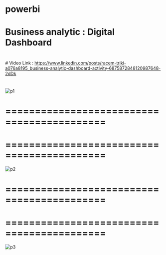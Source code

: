 # powerbi
# Business analytic : Digital Dashboard
# 
﻿# Video Link : https://www.linkedin.com/posts/racem-triki-a076a8195_business-analytic-dashboard-activity-6875872848120987648-2dDk
# 
![p1](https://user-images.githubusercontent.com/84456341/147853261-56325634-ca7c-473b-afe6-219d55cd6557.JPG)
# ===========================================
# ===========================================
![p2](https://user-images.githubusercontent.com/84456341/147853258-ca6f5519-9fc9-4f76-a343-3e913a361c70.JPG)
# ===========================================
# ===========================================
![p3](https://user-images.githubusercontent.com/84456341/147853260-3bf8ec4d-9987-4500-980a-7bb661380ccf.JPG)


